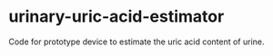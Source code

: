 # urinary-uric-acid-estimator
Code for prototype device to estimate the uric acid content of urine. 
